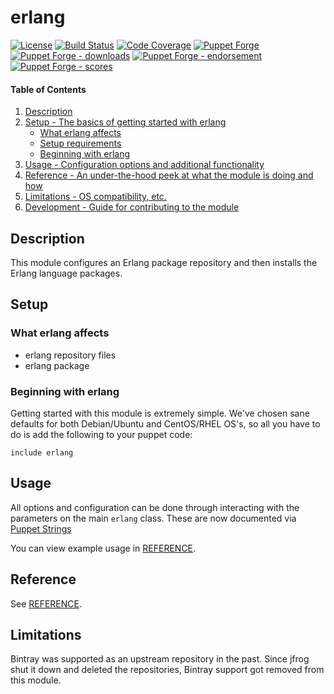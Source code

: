 # erlang

[![License](https://img.shields.io/github/license/voxpupuli/puppet-erlang.svg)](https://github.com/voxpupuli/puppet-erlang/blob/master/LICENSE)
[![Build Status](https://travis-ci.org/voxpupuli/puppet-erlang.svg?branch=master)](https://travis-ci.org/voxpupuli/puppet-erlang)
[![Code Coverage](https://coveralls.io/repos/github/voxpupuli/puppet-erlang/badge.svg?branch=master)](https://coveralls.io/github/voxpupuli/puppet-erlang)
[![Puppet Forge](https://img.shields.io/puppetforge/v/puppet/erlang.svg)](https://forge.puppetlabs.com/puppet/erlang)
[![Puppet Forge - downloads](https://img.shields.io/puppetforge/dt/puppet/erlang.svg)](https://forge.puppetlabs.com/puppet/erlang)
[![Puppet Forge - endorsement](https://img.shields.io/puppetforge/e/puppet/erlang.svg)](https://forge.puppetlabs.com/puppet/erlang)
[![Puppet Forge - scores](https://img.shields.io/puppetforge/f/puppet/erlang.svg)](https://forge.puppetlabs.com/puppet/erlang)

#### Table of Contents

1. [Description](#description)
2. [Setup - The basics of getting started with erlang](#setup)
    * [What erlang affects](#what-erlang-affects)
    * [Setup requirements](#setup-requirements)
    * [Beginning with erlang](#beginning-with-erlang)
3. [Usage - Configuration options and additional functionality](#usage)
4. [Reference - An under-the-hood peek at what the module is doing and how](#reference)
5. [Limitations - OS compatibility, etc.](#limitations)
6. [Development - Guide for contributing to the module](#development)

## Description

This module configures an Erlang package repository and then installs the Erlang language packages.

## Setup

### What erlang affects

* erlang repository files
* erlang package

### Beginning with erlang

Getting started with this module is extremely simple. We've chosen sane defaults for
both Debian/Ubuntu and CentOS/RHEL OS's, so all you have to do is add the following to
your puppet code:

```puppet
include erlang
```

## Usage

All options and configuration can be done through interacting with the parameters
on the main `erlang` class.
These are now documented via [Puppet Strings](https://github.com/puppetlabs/puppet-strings)

You can view example usage in [REFERENCE](REFERENCE.md).

## Reference

See [REFERENCE](REFERENCE.md).

## Limitations

Bintray was supported as an upstream repository in the past. Since jfrog shut it
down and deleted the repositories, Bintray support got removed from this module.
